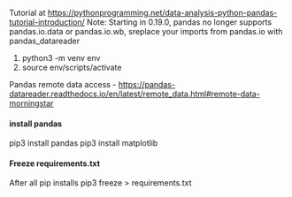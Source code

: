Tutorial at https://pythonprogramming.net/data-analysis-python-pandas-tutorial-introduction/
Note: Starting in 0.19.0, pandas no longer supports pandas.io.data or pandas.io.wb, sreplace your imports from pandas.io with pandas_datareader

1. python3 -m venv env
2. source env/scripts/activate

Pandas remote data access - https://pandas-datareader.readthedocs.io/en/latest/remote_data.html#remote-data-morningstar

#### install pandas
pip3 install pandas
pip3 install matplotlib



#### Freeze requirements.txt
After all pip installs
pip3 freeze > requirements.txt